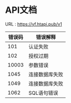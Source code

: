 # API文档

URL : https://yf.htapi.pub/v1


| 错误码 |  错误解释 |
| ----- | -------  |
| 101  | 认证失败  |
| 102  | 授权过期  |
| 10003  | 参数错误  |
| 1045 | 连接数据库失败 |
| 1049 | 连接数据库失败 |
| 1062 | SQL语句错误 |


